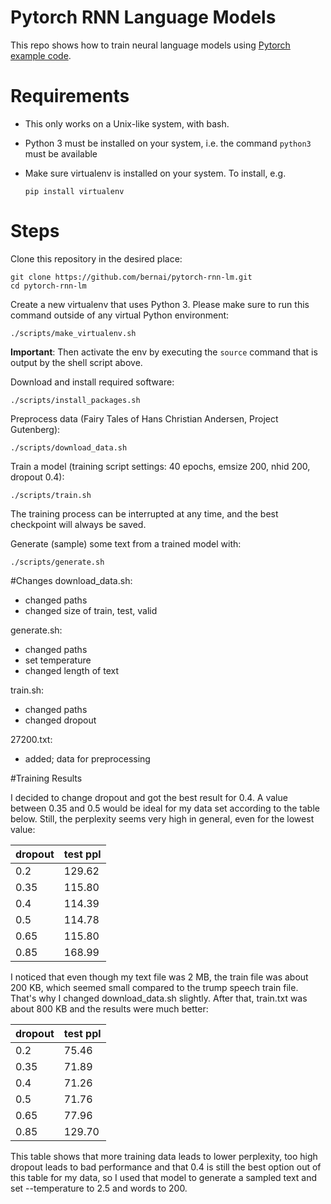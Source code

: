 # Pytorch RNN Language Models

This repo shows how to train neural language models using [Pytorch example code](https://github.com/pytorch/examples/tree/master/word_language_model).

# Requirements

- This only works on a Unix-like system, with bash.
- Python 3 must be installed on your system, i.e. the command `python3` must be available
- Make sure virtualenv is installed on your system. To install, e.g.

    `pip install virtualenv`

# Steps

Clone this repository in the desired place:

    git clone https://github.com/bernai/pytorch-rnn-lm.git
    cd pytorch-rnn-lm

Create a new virtualenv that uses Python 3. Please make sure to run this command outside of any virtual Python environment:

    ./scripts/make_virtualenv.sh

**Important**: Then activate the env by executing the `source` command that is output by the shell script above.

Download and install required software:

    ./scripts/install_packages.sh

Preprocess data (Fairy Tales of Hans Christian Andersen, Project Gutenberg):

    ./scripts/download_data.sh

Train a model (training script settings: 40 epochs, emsize 200, nhid 200, dropout 0.4):

    ./scripts/train.sh

The training process can be interrupted at any time, and the best checkpoint will always be saved.

Generate (sample) some text from a trained model with:

    ./scripts/generate.sh

#Changes
download_data.sh: 
* changed paths
* changed size of train, test, valid

generate.sh:
* changed paths
* set temperature
* changed length of text

train.sh:
* changed paths
* changed dropout

27200.txt:
* added; data for preprocessing


#Training Results

I decided to change dropout and got the best result for 0.4. A value between 0.35 and 0.5 would be ideal for my data set according to the table below.
Still, the perplexity seems very high in general, even for the lowest value:

| dropout | test ppl |
|---------|----------------|
| 0.2     | 129.62         |
| 0.35    | 115.80         |
| 0.4     | 114.39         |
| 0.5     | 114.78         |
| 0.65    | 115.80         |
| 0.85    | 168.99         |

I noticed that even though my text file was 2 MB, the train file was about 200 KB, which seemed small compared to the trump speech train file. 
That's why I changed download_data.sh slightly. After that, train.txt was about 800 KB and the results were much better:

| dropout | test ppl |
|---------|----------------|
| 0.2     | 75.46         |
| 0.35    | 71.89         |
| 0.4     | 71.26         |
| 0.5     | 71.76         |
| 0.65    | 77.96         |
| 0.85    | 129.70         |

This table shows that more training data leads to lower perplexity, too high dropout leads to bad performance and that 0.4 is still the best option out of this table for my data, so I used that model to generate a sampled text and set --temperature to 2.5 and words to 200.
